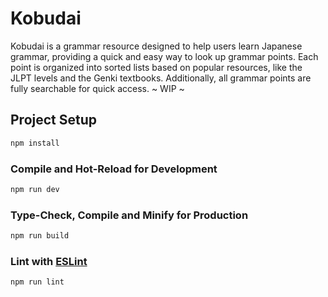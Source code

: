 # Kobudai

Kobudai is a grammar resource designed to help users learn Japanese grammar, providing a quick and easy way to look up grammar points. Each point is organized into sorted lists based on popular resources, like the JLPT levels and the Genki textbooks. Additionally, all grammar points are fully searchable for quick access.
~ WIP ~

## Project Setup

```sh
npm install
```

### Compile and Hot-Reload for Development

```sh
npm run dev
```

### Type-Check, Compile and Minify for Production

```sh
npm run build
```

### Lint with [ESLint](https://eslint.org/)

```sh
npm run lint
```
